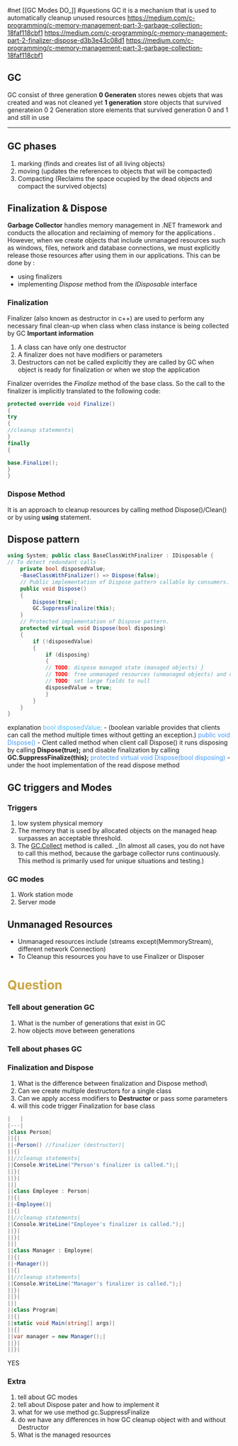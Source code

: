#net
[[GC Modes DO_]]
#questions
GC it is a mechanism that is used to automatically cleanup unused resources
https://medium.com/c-programming/c-memory-management-part-3-garbage-collection-18faf118cbf1
https://medium.com/c-programming/c-memory-management-part-2-finalizer-dispose-d3b3e43c08d1
https://medium.com/c-programming/c-memory-management-part-3-garbage-collection-18faf118cbf1
## GC 
GC consist of three generation
**0 Generaten** stores newes objets that was created and was not cleaned yet
**1 generation** store objects that survived generateion 0 
2 Generation store elements that survived generation 0 and 1 and still in use

----
## GC phases
1. marking (finds and creates list of all living objects)
2. moving (updates the references to objects that will be compacted)
3. Compacting (Reclaims the space ocupied by the dead objects and compact the survived objects)
## Finalization & Dispose
**Garbage Collector** handles memory management in .NET framework and conducts the allocation and reclaiming of memory for the applications . However, when we create objects that include unmanaged resources such as windows, files, network and database connections, we must explicitly release those resources after using them in our applications. This can be done by :
- using finalizers
- implementing _Dispose_ method from the _IDisposable_ interface
### Finalization
Finalizer (also known as destructor in c++) are used to perform any necessary final clean-up when class when class instance is being collected by GC
**Important information**
1. A class can have only one destructor
2. A finalizer does not have modifiers or parameters
3. Destructors can not be called explicitly they are called by GC when object is ready for finalization or when we stop the application

Finalizer overrides the _Finalize_ method of the base class. So the call to the finalizer is implicitly translated to the following code:
```c#
protected override void Finalize()
{
try
{
//cleanup statements|
}
finally
{

base.Finalize();
}
}
```
### Dispose Method
It is an approach to cleanup resources by calling method Dispose()/Clean() or by using **using** statement.

## Dispose pattern
```C#
using System; public class BaseClassWithFinalizer : IDisposable { 
// To detect redundant calls 
	private bool disposedValue;
	~BaseClassWithFinalizer() => Dispose(false); 
	// Public implementation of Dispose pattern callable by consumers. 
	public void Dispose()
	{
		Dispose(true);
		GC.SuppressFinalize(this);
	} 
	// Protected implementation of Dispose pattern. 
	protected virtual void Dispose(bool disposing) 
	{ 
		if (!disposedValue) 
		{
			if (disposing) 
			{ 
			// TODO: dispose managed state (managed objects) } 
			// TODO: free unmanaged resources (unmanaged objects) and override finalizer 
			// TODO: set large fields to null 
			disposedValue = true; 
			} 
		}
	}
}
```
explanation
<span style="color:#44bbff">bool disposedValue;</span> - (boolean variable provides that clients can call the method multiple times without getting an exception.)
<span style="color:#4499ff">public void Dispose()</span> - Clent called method
when client call Dispose() it runs disposing by calling **Dispose(true);**  and disable finalization by calling **GC.SuppressFinalize(this);**
<span style="color:4499ff">protected virtual void Dispose(bool disposing)</span> - under the hoot implementation of the read dispose method


## GC triggers and Modes
### Triggers
1. low system physical memory
2. The memory that is used by allocated objects on the managed heap surpasses an acceptable threshold.
3. The [GC.Collect](https://docs.microsoft.com/en-us/dotnet/api/system.gc.collect) method is called. _(In almost all cases, you do not have to call this method, because the garbage collector runs continuously. This method is primarily used for unique situations and testing.)
### GC modes
1. Work station mode
2. Server mode

## Unmanaged Resources
- Unmanaged resources include (streams except(MemmoryStream), different network Connection)
- To Cleanup this resources you have to use Finalizer or Disposer


# <span style="color:#caa641">Question</span>
### Tell about generation GC 
1. What is the number of generations that exist in GC
2. how objects move between generations
### Tell about phases GC
### Finalization and Dispose
1. What is the difference between finalization and Dispose method\
2. Can we create multiple destructors for a single class
3. Can we apply access modifiers to **Destructor** or pass some parameters
4. will this code trigger Finalization for base class
```	c#
|   |
|---|
|class Person|
||{|
||~Person() //finalizer (destructor)|
||{|
||//cleanup statements|
||Console.WriteLine("Person's finalizer is called.");|
||}|
||}|
|||
||class Employee : Person|
||{|
||~Employee()|
||{|
||//cleanup statements|
||Console.WriteLine("Employee's finalizer is called.");|
||}|
||}|
|||
||class Manager : Employee|
||{|
||~Manager()|
||{|
||//cleanup statements|
||Console.WriteLine("Manager's finalizer is called.");|
||}|
||}|
|||
||class Program|
||{|
||static void Main(string[] args)|
||{|
||var manager = new Manager();|
||}|
||}|
```
YES
### Extra
1. tell about GC modes
2. tell about Dispose pater and how to implement it
3. what for we use method gc.SuppressFinalize
4. do we have any differences in how GC cleanup object with and without Destructor
5. What is the managed resources